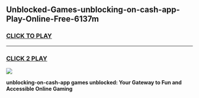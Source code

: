 
## Unblocked-Games-unblocking-on-cash-app-Play-Online-Free-6137m
<h3>
<a href="https://premium76.site?title=unblocking-on-cash-app&ref=26A">CLICK TO PLAY</a></h3>
<hr>

<h3>
<a href="https://premium76.site?title=unblocking-on-cash-app&ref=26A">CLICK 2 PLAY</a>
  
</h3>

<a href="https://premium76.site?title=unblocking-on-cash-app&ref=26A"><img src="https://clearcache.store/games.png"></a>


**unblocking-on-cash-app games unblocked: Your Gateway to Fun and Accessible Online Gaming**
